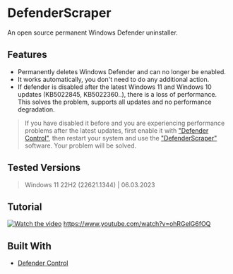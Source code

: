 # DefenderScraper
An open source permanent Windows Defender uninstaller.

## Features
- Permanently deletes Windows Defender and can no longer be enabled.
- It works automatically, you don't need to do any additional action.
- If defender is disabled after the latest Windows 11 and Windows 10 updates (KB5022845, KB5022360..), there is a loss of performance. This solves the problem, supports all updates and no performance degradation.
> If you have disabled it before and you are experiencing performance problems after the latest updates, first enable it with ["Defender Control"](https://www.sordum.org/9480/defender-control-v2-1/), then restart your system and use the ["DefenderScraper"](https://github.com/furkankadirguzeloglu/DefenderScraper) software. Your problem will be solved.

## Tested Versions
> Windows 11 22H2 (22621.1344) | 06.03.2023

## Tutorial
[![Watch the video](https://i3.ytimg.com/vi/ohRGelG6fOQ/maxresdefault.jpg)](https://www.youtube.com/watch?v=ohRGelG6fOQ)
https://www.youtube.com/watch?v=ohRGelG6fOQ

## Built With
* [Defender Control](https://github.com/qtkite/defender-control)
